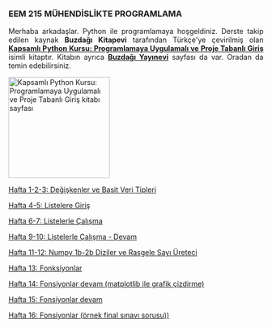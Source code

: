 <h3>EEM 215 MÜHENDİSLİKTE PROGRAMLAMA</h3>
<p align="justify">Merhaba arkadaşlar. Python ile programlamaya hoşgeldiniz. Derste takip edilen kaynak <b>Buzdağı Kitapevi</b> tarafından Türkçe'ye çevirilmiş olan <a href="https://www.buzdagikitabevi.com/kapsamli-python-kursu-programlamaya-uygulamali-ve-proje-tabanli-giris" target="_blank"><b>Kapsamlı Python Kursu: Programlamaya Uygulamalı ve Proje Tabanlı Giriş</b></a> isimli kitaptır. Kitabın ayrıca <a href="https://buzdagiyayinevi.com/kapsamli-python-kursu-programlamaya-uygulamali-ve-proje-tabanli-giris/" target="_blank"><b>Buzdağı Yayınevi</b></a> sayfası da var. Oradan da temin edebilirsiniz.</p>

<img src="https://buzdagiyayinevi.com/wp-content/uploads/2022/02/Python-Crash-Course-Kapak-scaled.jpg" target="_blank" alt="Kapsamlı Python Kursu: Programlamaya Uygulamalı ve Proje Tabanlı Giriş kitabı sayfası" width="200" height=auto>

<a href="https://github.com/mtahakoroglu/gumushane-EEM-bilgisayar-programlama/tree/main/Python/hafta-1-2-3" target="_blank">Hafta 1-2-3: Değişkenler ve Basit Veri Tipleri</a><br>

<a href="https://github.com/mtahakoroglu/gumushane-EEM-bilgisayar-programlama/tree/main/Python/hafta-4-5" target="_blank">Hafta 4-5: Listelere Giriş</a>

<a href="https://github.com/mtahakoroglu/gumushane-EEM-bilgisayar-programlama/tree/main/Python/hafta-6-7" target="_blank">Hafta 6-7: Listelerle Çalışma</a>

<a href="https://github.com/mtahakoroglu/gumushane-EEM-bilgisayar-programlama/tree/main/Python/hafta-9-10" target="_blank">Hafta 9-10: Listelerle Çalışma - Devam</a>

<a href="https://github.com/mtahakoroglu/gumushane-EEM-bilgisayar-programlama/tree/main/Python/hafta-11-12" target="_blank">Hafta 11-12: Numpy 1b-2b Diziler ve Rasgele Sayı Üreteci</a>

<a href="https://github.com/mtahakoroglu/gumushane-EEM-bilgisayar-programlama/tree/main/Python/hafta-13" target="_blank">Hafta 13: Fonksiyonlar</a>

<a href="https://github.com/mtahakoroglu/gumushane-EEM-bilgisayar-programlama/tree/main/Python/hafta-14" target="_blank">Hafta 14: Fonsiyonlar devam (matplotlib ile grafik çizdirme)</a>

<a href="https://github.com/mtahakoroglu/gumushane-EEM-bilgisayar-programlama/tree/main/Python/hafta-15" target="_blank">Hafta 15: Fonsiyonlar devam</a>

<a href="https://github.com/mtahakoroglu/gumushane-EEM-bilgisayar-programlama/tree/main/Python/hafta-16" target="_blank">Hafta 16: Fonsiyonlar (örnek final sınavı sorusu))</a>